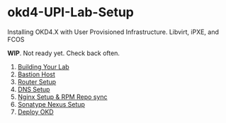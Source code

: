 # okd4-UPI-Lab-Setup
Installing OKD4.X with User Provisioned Infrastructure.  Libvirt, iPXE, and FCOS

__WIP__. Not ready yet.  Check back often.

1. [Building Your Lab](docs/index.md)
1. [Bastion Host](docs/pages/Bastion.md)
1. [Router Setup](docs/pages/GL-AR750S-Ext.md)
1. [DNS Setup](docs/pages/DNS_Config.md)
1. [Nginx Setup & RPM Repo sync](docs/pages/Nginx_Config.md)
1. [Sonatype Nexus Setup](docs/pages/Nexus_Config.md)
1. [Deploy OKD](pages/DeployOKD.md)